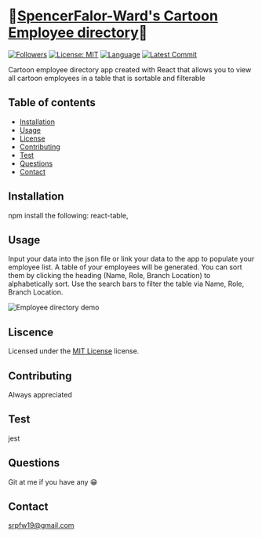# :card_index:[SpencerFalor-Ward's Cartoon Employee directory](https://spencerfalor-ward.github.io/Sfw-Employee-Directory/):card_index:

[![Followers](https://img.shields.io/github/followers/SpencerFalor-Ward?style=social)](https://github.com/SpencerFalor-Ward?tab=followers) [![License: MIT](https://img.shields.io/badge/License-MIT-yellow.svg)](https://opensource.org/licenses/MIT) [![Language](https://img.shields.io/github/languages/top/SpencerFalor-Ward/Sfw-Employee-Directory)](https://github.com/SpencerFalor-Ward/Sfw-Employee-Directory/search?l=javascript) [![Latest Commit](https://img.shields.io/github/last-commit/SpencerFalor-Ward/Sfw-Employee-Directory)](https://github.com/SpencerFalor-Ward/Sfw-Employee-Directory/graphs/commit-activity)

Cartoon employee directory app created with React that allows you to view all cartoon employees in a table that is sortable and filterable

## Table of contents

-   [Installation](#Installation)
-   [Usage](#Usage)
-   [License](#License)
-   [Contributing](#Contributing)
-   [Test](#Test)
-   [Questions](#Questions)
-   [Contact](#Contact)

## Installation

npm install the following: react-table,

## Usage

Input your data into the json file or link your data to the app to populate your employee list. A table of your employees will be generated. You can sort them by clicking the heading (Name, Role, Branch Location) to alphabetically sort. Use the search bars to filter the table via Name, Role, Branch Location.

![Employee directory demo](./employeeDirectoryDemo.gif)

## Liscence

Licensed under the [MIT License](https://choosealicense.com/licenses/mit/) license.

## Contributing

Always appreciated

## Test

jest

## Questions

Git at me if you have any :grin:

## Contact

srpfw19@gmail.com
